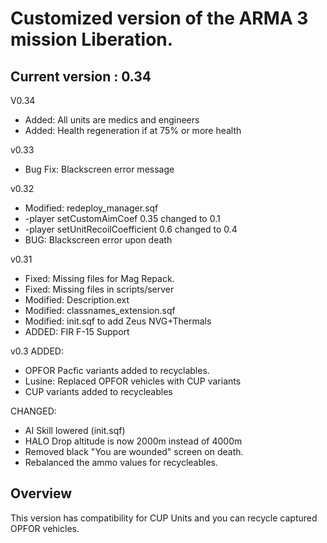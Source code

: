 # Customized version of the ARMA 3 mission Liberation.

## Current version : 0.34

V0.34
* Added: All units are medics and engineers
* Added: Health regeneration if at 75% or more health

v0.33
* Bug Fix: Blackscreen error message

v0.32
* Modified: redeploy_manager.sqf 	
* -player setCustomAimCoef 0.35 changed to 0.1
* -player setUnitRecoilCoefficient 0.6 changed to 0.4
* BUG: Blackscreen error upon death

v0.31
* Fixed: Missing files for Mag Repack.
* Fixed: Missing files in scripts/server
* Modified: Description.ext
* Modified: classnames_extension.sqf
* Modified: init.sqf to add Zeus NVG+Thermals
* ADDED: FIR F-15 Support

v0.3
ADDED:
* OPFOR Pacfic variants added to recyclables.
* Lusine: Replaced OPFOR vehicles with CUP variants
* CUP variants added to recycleables

CHANGED:
* AI Skill lowered (init.sqf)
* HALO Drop altitude is now 2000m instead of 4000m
* Removed black "You are wounded" screen on death.
* Rebalanced the ammo values for recycleables.

## Overview

This version has compatibility for CUP Units and you can recycle captured OPFOR vehicles.


